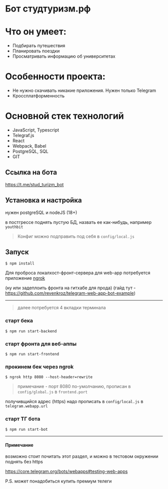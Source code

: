 # Бот студтуризм.рф

# Что он умеет:
- Подбирать путешествия
- Планировать поездки
- Просматривать информацию об университетах

# Особенности проекта:
- Не нужно скачивать никакие приложения. Нужен только Telegram
- Кроссплатформенность

# Основной стек технологий
- JavaScript, Typescript
- Telegraf.js
- React
- Webpack, Babel
- PostgreSQL, SQL
- GIT

## Ссылка на бота
https://t.me/stud_turizm_bot

## Установка и настройка
нужен postgreSQL и nodeJS (18+)

в постгрессе поднять пустую БД, назвать ее как-нибудь, например `youthbit`

> Конфиг можно подправить под себя в `config/local.js`

## Запуск
```shell
$ npm install
```

Для проброса локалхост-фронт-сервера для web-app потребуется приложение [ngrok](https://ngrok.com/)

(ну или задеплоить фронта на гитхабе для прода)
(гайд тут - https://github.com/revenkroz/telegram-web-app-bot-example)

---

> далее потребуется 4 вкладки терминала

### старт бека
```shell
$ npm run start-backend
```

### старт фронта для веб-аппы

```shell
$ npm run start-frontend
```

### прокинем бек через ngrok
```shell
$ ngrok http 8080 --host-header=rewrite
```
> примечание - порт 8080 по-умолчанию, прописан в `config/global.js` в `frontend.port`

получивщийся адрес (https) надо прописать в `config/local.js` в `telegram.webapp.url`

### старт ТГ бота
```shell
$ npm run start-bot
```

---

#### Примечание
возможно стоит почитать этот раздел, и можно в тестовом окружении поднять без https

https://core.telegram.org/bots/webapps#testing-web-apps

P.S. может понадобиться купить премиум телеги
